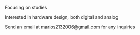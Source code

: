 Focusing on studies

Interested in hardware design, both digital and analog


Send an email at marios2132006@gmail.com for any inquiries

<!---
DarkMagic06/DarkMagic06 is a ✨ special ✨ repository because its `README.md` (this file) appears on your GitHub profile.
You can click the Preview link to take a look at your changes.
--->
